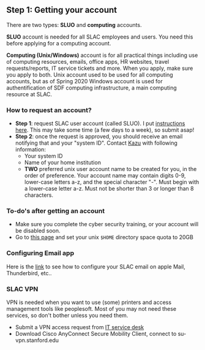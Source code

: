 ## Step 1: Getting your account

There are two types: **SLUO** and **computing** accounts. 

**SLUO** account is needed for all SLAC employees and users. You need this before applying for a computing account.

**Computing (Unix/Windows)** account is for all practical things including use of computing resources, emails, office apps, HR websites, travel requests/reports, IT service tickets and more. When you apply, make sure you apply to both. Unix account used to be used for all computing accounts, but as of Spring 2020 Windows account is used for authentification of SDF computing infrastructure, a main computing resource at SLAC.

### How to request an account?
* **Step 1**: request SLAC user account (called SLUO). I put [instructions here](/guides/sluo-howto). This may take some time (a few days to a week), so submit asap!
* **Step 2**: once the request is approved, you should receive an email notifying that and your "system ID". Contact [Kazu](mailto:kterao@slac.stanford.edu) with following information:
  * Your system ID
  * Name of your home institution
  * **TWO** preferred unix user account name to be created for you, in the order of preference. Your account name may contain digits 0-9, lower-case letters a-z, and the special character "-". Must begin with a lower-case letter a-z. Must not be shorter than 3 or longer than 8 characters.

### To-do's after getting an account
* Make sure you complete the cyber security training, or your account will be disabled soon.
* Go to [this page](https://www.slac.stanford.edu/comp/unix/auth/afs-self.shtml) and set your unix `$HOME` directory space quota to 20GB

### Configuring Email app
Here is the [link](http://www2.slac.stanford.edu/comp/messaging/Installing/default.htm) to see how to configure your SLAC email on apple Mail, Thunderbird, etc..

### SLAC VPN
VPN is needed when you want to use (some) printers and access management tools like peoplesoft. Most of you may not need these services, so don't bother unless you need them.
* Submit a VPN access request from [IT service desk](https://slacprod.servicenowservices.com/it_services)
* Download Cisco AnyConnect Secure Mobility Client, connect to su-vpn.stanford.edu